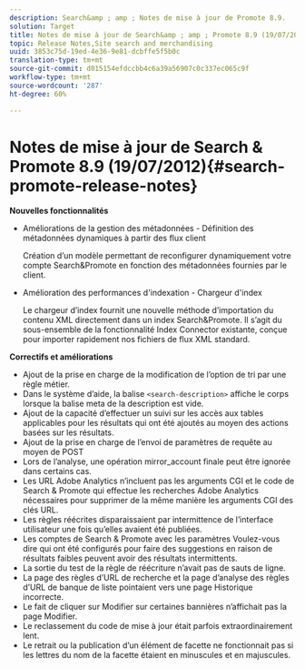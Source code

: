 ```yaml
---
description: Search&amp ; amp ; Notes de mise à jour de Promote 8.9.
solution: Target
title: Notes de mise à jour de Search&amp ; amp ; Promote 8.9 (19/07/2012)
topic: Release Notes,Site search and merchandising
uuid: 3853c75d-19ed-4e36-9e81-dcbffe5f5b0c
translation-type: tm+mt
source-git-commit: d015154efdccbb4c6a39a56907c0c337ec065c9f
workflow-type: tm+mt
source-wordcount: '287'
ht-degree: 60%

---
```



# Notes de mise à jour de Search &amp; Promote 8.9 (19/07/2012){#search-promote-release-notes}

**Nouvelles fonctionnalités**

* Améliorations de la gestion des métadonnées - Définition des métadonnées dynamiques à partir des flux client

   Création d’un modèle permettant de reconfigurer dynamiquement votre compte Search&amp;Promote en fonction des métadonnées fournies par le client.
* Amélioration des performances d&#39;indexation - Chargeur d&#39;index

   Le chargeur d’index fournit une nouvelle méthode d’importation du contenu XML directement dans un index Search&amp;Promote. Il s’agit du sous-ensemble de la fonctionnalité Index Connector existante, conçue pour importer rapidement nos fichiers de flux XML standard.

**Correctifs et améliorations**

* Ajout de la prise en charge de la modification de l’option de tri par une règle métier.
* Dans le système d’aide, la balise `<search-description>` affiche le corps lorsque la balise meta de la description est vide.
* Ajout de la capacité d’effectuer un suivi sur les accès aux tables applicables pour les résultats qui ont été ajoutés au moyen des actions basées sur les résultats.
* Ajout de la prise en charge de l’envoi de paramètres de requête au moyen de POST
* Lors de l’analyse, une opération mirror_account finale peut être ignorée dans certains cas.
* Les URL Adobe Analytics n’incluent pas les arguments CGI et le code de Search &amp; Promote qui effectue les recherches Adobe Analytics nécessaires pour supprimer de la même manière les arguments CGI des clés URL.
* Les règles réécrites disparaissaient par intermittence de l’interface utilisateur une fois qu’elles avaient été publiées.
* Les comptes de Search &amp; Promote avec les paramètres Voulez-vous dire qui ont été configurés pour faire des suggestions en raison de résultats faibles peuvent avoir des résultats intermittents.
* La sortie du test de la règle de réécriture n’avait pas de sauts de ligne.
* La page des règles d’URL de recherche et la page d’analyse des règles d’URL de banque de liste pointaient vers une page Historique incorrecte.
* Le fait de cliquer sur Modifier sur certaines bannières n’affichait pas la page Modifier.
* Le reclassement du code de mise à jour était parfois extraordinairement lent.
* Le retrait ou la publication d’un élément de facette ne fonctionnait pas si les lettres du nom de la facette étaient en minuscules et en majuscules.

